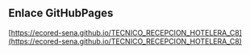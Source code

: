 ## **Enlace GitHubPages**

[https://ecored-sena.github.io/TECNICO_RECEPCION_HOTELERA_C8](https://ecored-sena.github.io/TECNICO_RECEPCION_HOTELERA_C8)

